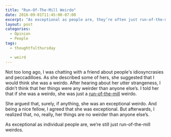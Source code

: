 ```yaml
---
title: "Run-Of-The-Mill Weirdo"
date: 2016-09-01T11:45:00-07:00
excerpt: "As exceptional as people are, they’re often just run-of-the-mill weirdos."
layout: post
categories:
  - Opinion
  - People
tags:
  - thoughtfulthursday

  - weird
---
```

Not too long ago, I was chatting with a friend about people's idiosyncrasies and peccadilloes. As she described some of hers, she suggested that I would think she was a weirdo. After hearing about her utter strangeness, I didn&#8217;t think that her things were any weirder than anyone else&#8217;s. I told her that if she was a weirdo, she was just a [run-of-the-mill](http://www.phrases.org.uk/meanings/run-of-the-mill.html) weirdo.

She argued that, surely, if anything, she was an exceptional weirdo. And being a nice fellow, I agreed that she was exceptional. But afterwards, I realized that, no, really, her things are no weirder than anyone else&#8217;s.

As exceptional as individual people are, we&#8217;re still just run-of-the-mill weirdos.
